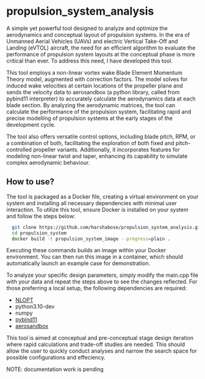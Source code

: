 # propulsion_system_analysis

A simple yet powerful tool designed to analyze and optimize the aerodynamics and conceptual layout of propulsion systems. In the era of Unmanned Aerial Vehicles (UAVs) and electric Vertical Take-Off and Landing (eVTOL) aircraft, the need for an efficient algorithm to evaluate the performance of propulsion system layouts at the conceptual phase is more critical than ever. To address this need, I have developed this tool.

This tool employs a non-linear vortex wake Blade Element Momentum Theory model, augmented with correction factors. The model solves for induced wake velocities at certain locations of the propeller plane and sends the velocity data to aerosandbox (a python library, called from pybind11 interpreter) to accurately calculate the aerodynamics data at each blade section. By analyzing the aerodynamic matrices, the tool can calculate the performance of the propulsion system, facilitating rapid and precise modelling of propulsion systems at the early stages of the development cycle. 

The tool also offers versatile control options, including blade pitch, RPM, or a combination of both, facilitating the exploration of both fixed and pitch-controlled propeller variants. Additionally, it incorporates features for modeling non-linear twist and taper, enhancing its capability to simulate complex aerodynamic behaviour.

## How to use?
The tool is packaged as a Docker file, creating a virtual environment on your system and installing all necessary dependencies with minimal user interaction. To utilize this tool, ensure Docker is installed on your system and follow the steps below:

``` bash
  git clone https://github.com/harshabose/propulsion_system_analysis.git
  cd propulsion_system
  docker build -t propulsion_system_image --progress=plain .
```
Executing these commands builds an image within your Docker environment. You can then run this image in a container, which should automatically launch an example case for demonstration.

To analyze your specific design parameters, simply modify the main.cpp file with your data and repeat the steps above to see the changes reflected. For those preferring a local setup, the following dependencies are required:

- [NLOPT](https://github.com/stevengj/nlopt)
- python3.10-dev
- numpy
- [pybind11](https://github.com/pybind/pybind11)
- [aerosandbox](https://github.com/peterdsharpe/AeroSandbox?tab=readme-ov-file)

This tool is aimed at conceptual and pre-conceptual stage design iteration where rapid calculations and trade-off studies are needed.
This should allow the user to quickly conduct analyses and narrow the search space for possible configurations and effeciency.

NOTE: documentation work is pending
